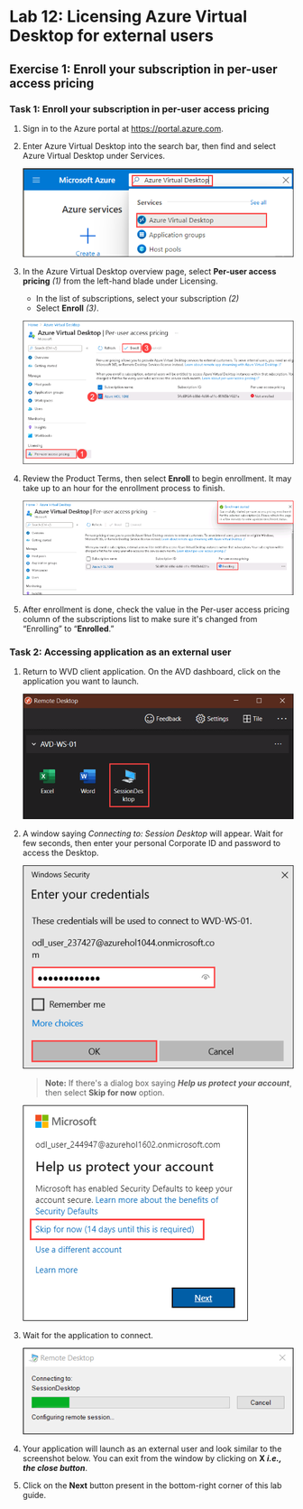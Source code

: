 # **Lab 12: Licensing Azure Virtual Desktop for external users**

## **Exercise 1: Enroll your subscription in per-user access pricing**

### **Task 1: Enroll your subscription in per-user access pricing**

1. Sign in to the Azure portal at https://portal.azure.com.

2. Enter Azure Virtual Desktop into the search bar, then find and select Azure Virtual Desktop under Services.

   ![](media/w1.png)

3. In the Azure Virtual Desktop overview page, select **Per-user access pricing** *(1)* from the left-hand blade under Licensing.

   - In the list of subscriptions, select your subscription *(2)*
   - Select **Enroll** *(3)*.

   ![](media/avdv237.png)

5. Review the Product Terms, then select **Enroll** to begin enrollment. It may take up to an hour for the enrollment process to finish.

   ![](media/avdv238.png)

6. After enrollment is done, check the value in the Per-user access pricing column of the subscriptions list to make sure it's changed from “Enrolling” to “**Enrolled**.”

### **Task 2: Accessing application as an external user**

1. Return to WVD client application. On the AVD dashboard, click on the application you want to launch.

   ![ws name.](media/ex4t2s2.png)
   
2. A window saying *Connecting to: Session Desktop* will appear. Wait for few seconds, then enter your personal Corporate ID and password to access the Desktop.
   
   ![ws name.](media/ch14.png)
   
   >**Note:** If there's a dialog box saying ***Help us protect your account***, then select **Skip for now** option.
   
   ![](media/login.png)

3. Wait for the application to connect.

   ![ws name.](media/ex4t2s4.png)

4. Your application will launch as an external user and look similar to the screenshot below. You can exit from the window by clicking on **X *i.e., the close button***. 
          
5. Click on the **Next** button present in the bottom-right corner of this lab guide. 
